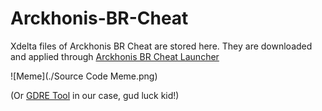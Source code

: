 # Arckhonis-BR-Cheat
Xdelta files of Arckhonis BR Cheat are stored here.
They are downloaded and applied through [Arckhonis BR Cheat Launcher](https://github.com/Arckhonis/Arckhonis-BR-Cheat-Launcher)

![Meme](./Source Code Meme.png)

(Or [GDRE Tool](https://github.com/GDRETools/gdsdecomp?tab=readme-ov-file) in our case, gud luck kid!)